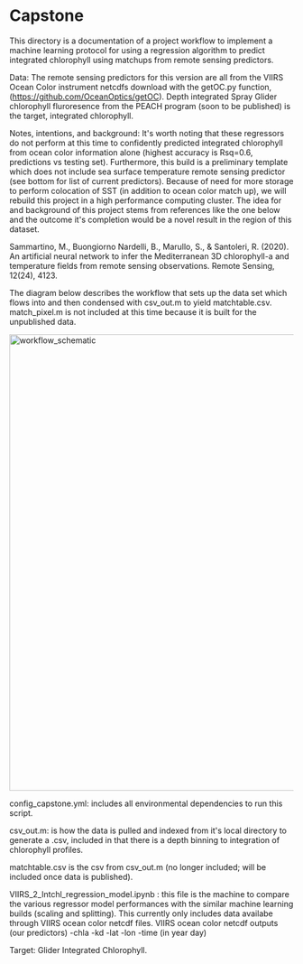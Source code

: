 # Capstone
This directory is a documentation of a project workflow to implement a machine learning protocol for using a regression algorithm to
predict integrated chlorophyll using matchups from remote sensing predictors.

Data:
The remote sensing predictors for this version are all from the VIIRS Ocean Color instrument netcdfs download with the getOC.py function, (https://github.com/OceanOptics/getOC). Depth integrated Spray Glider chlorophyll fluroresence from the PEACH program (soon to be published) is the target, integrated chlorophyll. 

Notes, intentions, and background: 
It's worth noting that these regressors do not perform at this time to confidently predicted integrated chlorophyll from ocean color information alone (highest accuracy is Rsq=0.6, predictions vs testing set). Furthermore, this build is a preliminary template which does not include sea surface temperature remote sensing predictor (see bottom for list of current predictors). Because of need for more storage to perform colocation of SST (in addition to ocean color match up), we will rebuild this project in a high performance computing cluster. The idea for and background of this project stems from references like the one below and the outcome it's completion would be a novel result in the region of this dataset. 

Sammartino, M., Buongiorno Nardelli, B., Marullo, S., & Santoleri, R. (2020). An artificial 
neural network to infer the Mediterranean 3D chlorophyll-a and temperature fields from 
remote sensing observations. Remote Sensing, 12(24), 4123. 

The diagram below describes the workflow that sets up the data set which flows into and then condensed with csv_out.m to yield matchtable.csv.
match_pixel.m is not included at this time because it is built for the unpublished data. 

<img width="809" alt="workflow_schematic" src="https://user-images.githubusercontent.com/123086430/233086804-bd519f1f-404a-436a-aee1-27a108298414.png">

config_capstone.yml: includes all environmental dependencies to run this script. 

csv_out.m: is how the data is pulled and indexed from it's local directory to generate a .csv, included in that there is a depth 
binning to integration of chlorophyll profiles.

matchtable.csv is the csv from csv_out.m (no longer included; will be 
included once data is published). 

VIIRS_2_Intchl_regression_model.ipynb : this file is the machine to compare the various regressor model 
performances with the similar machine learning builds (scaling and splitting). This currently only includes 
data availabe through VIIRS ocean color netcdf files. 
VIIRS ocean color netcdf outputs (our predictors)
-chla
-kd
-lat
-lon
-time (in year day) 

Target: Glider Integrated Chlorophyll. 

